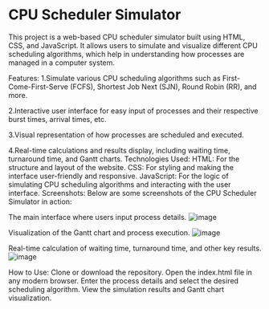 # CPU Scheduler Simulator
This project is a web-based CPU scheduler simulator built using HTML, CSS, and JavaScript. It allows users to simulate and visualize different CPU scheduling algorithms, which help in understanding how processes are managed in a computer system.

Features:
1.Simulate various CPU scheduling algorithms such as First-Come-First-Serve (FCFS), Shortest Job Next (SJN), Round Robin (RR), and more.

2.Interactive user interface for easy input of processes and their respective burst times, arrival times, etc.

3.Visual representation of how processes are scheduled and executed.

4.Real-time calculations and results display, including waiting time, turnaround time, and Gantt charts.
Technologies Used:
HTML: For the structure and layout of the website.
CSS: For styling and making the interface user-friendly and responsive.
JavaScript: For the logic of simulating CPU scheduling algorithms and interacting with the user interface.
Screenshots:
Below are some screenshots of the CPU Scheduler Simulator in action:



The main interface where users input process details.
![image](https://github.com/user-attachments/assets/2194b955-6c24-49ad-90f1-0c7e02ffd6f4)

Visualization of the Gantt chart and process execution.
![image](https://github.com/user-attachments/assets/bb500636-a262-466b-8e3f-459d0acc1da1)

Real-time calculation of waiting time, turnaround time, and other key results.
![image](https://github.com/user-attachments/assets/4061fc56-4e58-43db-a738-070caed01fcf)

How to Use:
Clone or download the repository.
Open the index.html file in any modern browser.
Enter the process details and select the desired scheduling algorithm.
View the simulation results and Gantt chart visualization.
